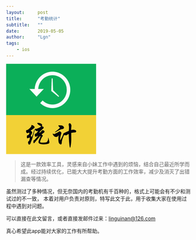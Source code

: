 ```yaml
---
layout:     post
title:      "考勤统计"
subtitle:   ""
date:       2019-05-05
author:     "Lgn"
tags:
    - ios
---
```


[![img](/img/in-portfolio/attendance.jpg)](https://itunes.apple.com/cn/app//id1449659944?mt=8)

>这是一款效率工具，灵感来自小妹工作中遇到的烦恼，结合自己最近所学而成。经过持续优化，已能大大提升考勤方面的工作效率，减少及消灭了出错漏查等情况。

虽然测过了多种情况，但无奈国内的考勤机有千百种的，格式上可能会有不少和测试过的不一致，
本着对用户负责对原则，特写此文于此，用于收集大家在使用过程中遇到对问题。

可以直接在此文留言，或者直接发邮件过来：linguinan@126.com

真心希望此app能对大家的工作有所帮助。

